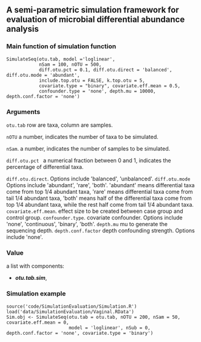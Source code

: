 ## A semi-parametric simulation framework for evaluation of microbial differential abundance analysis

### Main function of simulation function
```
SimulateSeq(otu.tab, model ='loglinear',
            nSam = 100, nOTU = 500, 
            diff.otu.pct = 0.1, diff.otu.direct = 'balanced', diff.otu.mode = 'abundant',
            include.top.otu = FALSE, k.top.otu = 5, 
            covariate.type = "binary", covariate.eff.mean = 0.5, 
            confounder.type = 'none', depth.mu = 10000, depth.conf.factor = 'none')
```

### Arguments
`otu.tab`  row are taxa, column are samples. 

`nOTU`  a number, indicates the number of taxa to be simulated.

`nSam`. a number, indicates the number of samples to be simulated.

`diff.otu.pct `  a numerical fraction between 0 and 1, indicates the percentage of differential taxa.

`diff.otu.direct`. Options include 'balanced', 'unbalanced'.
`diff.otu.mode`   Options include 'abundant', 'rare', 'both'. 'abundant' means differential taxa come from top 1/4 abundant taxa, 'rare' means differential taxa come from tail 1/4 abundant taxa, 'both' means half of the differential taxa come from top 1/4 abundant taxa, while the rest half come from tail 1/4 abundant taxa.
`covariate.eff.mean`. effect size to be created between case group and control group. 
`confounder.type`. covariate confounder. Options include 'none',  'continuous', 'binary', 'both'. 
`depth.mu`  mu to generate the sequencing depth.
`depth.conf.factor`  depth confounding strength. Options include 'none'.

### Value 
a list with components:
- ***otu.tab.sim***, 


### Simulation example
```
source('code/SimulationEvaluation/Simulation.R')
load('data/SimulationEvaluation/Vaginal.RData')
Sim.obj <- SimulateSeq(otu.tab = otu.tab, nOTU = 200, nSam = 50, covariate.eff.mean = 0, 
                       model = 'loglinear', nSub = 0, depth.conf.factor = 'none', covariate.type = 'binary')
```



